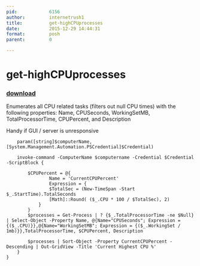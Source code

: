```yaml
---
pid:            6156
author:         internetrush1
title:          get-highCPUprocesses
date:           2015-12-29 14:44:31
format:         posh
parent:         0

---
```


# get-highCPUprocesses

### [download](//scripts/6156.ps1)

Enumerates all CPU related tasks (filters out null CPU times) with the following properties: 
Name, CPUSeconds, WorkingSetMB, TotalProcessorTime, CPUPercent, and Description 

Handy if GUI / server is unresponsive

```posh
    param([string]$computerName, [System.Management.Automation.PSCredential]$Credential)

    invoke-command -ComputerName $computername -Credential $Credential -ScriptBlock {

        $CPUPercent = @{
                Name = 'CurrentCPUPercent'
                Expression = {
                $TotalSec = (New-TimeSpan -Start $_.StartTime).TotalSeconds
                [Math]::Round( ($_.CPU * 100 / $TotalSec), 2)
            }
        }
        $processes = Get-Process | ? {$_.TotalProcessorTime -ne $Null} | Select-Object -Property Name, @{Name="CPUSeconds"; Expression = {($_.CPU)}},@{Name="WorkingSetMB"; Expression = {($_.WorkingSet / 1mb)}},TotalProcessorTime, $CPUPercent, Description 
    
        $processes | Sort-Object -Property CurrentCPUPercent -Descending | Out-GridView -Title 'Current Highest CPU %'
    }
}
```
